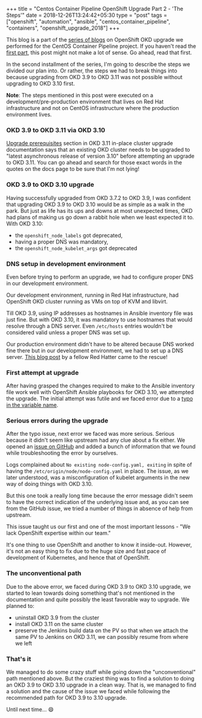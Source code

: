 +++
title = "Centos Container Pipeline OpenShift Upgrade Part 2 - 'The Steps'"
date = 2018-12-26T13:24:42+05:30
type = "post"
tags = ["openshift", "automation", "ansible", "centos_container_pipeline", "containers", "openshift_upgrade_2018"]
+++

This blog is a part of the [series of
blogs](../../../tags/openshift_upgrade_2018) on OpenShift OKD upgrade we
performed for the CentOS Container Pipeline project. If you haven't read the
[first part](../centos-container-pipeline-openshift-okd-upgrade-part-1), this
post might not make a lot of sense. Go ahead, read that first.

In the second installment of the series, I'm going to describe the steps we
divided our plan into. Or rather, the steps we had to break things into because
upgrading from OKD 3.9 to OKD 3.11 was not possible without upgrading to OKD
3.10 first.

**Note**: The steps mentioned in this post were executed on a
development/pre-production environment that lives on Red Hat infrastructure and
not on CentOS infrastructure where the production environment lives.

### OKD 3.9 to OKD 3.11 via OKD 3.10

[Upgrade
prerequisites](https://docs.okd.io/3.11/upgrading/automated_upgrades.html#upgrade-prerequisites)
section in OKD 3.11 in-place cluster upgrade documentation says that an
existing OKD cluster needs to be upgraded to "latest asynchronous release of
version 3.10" before attempting an upgrade to OKD 3.11. You can go ahead and
search for those exact words in the quotes on the docs page to be sure that I'm
not lying! 


### OKD 3.9 to OKD 3.10 upgrade

Having successfully upgraded from OKD 3.7.2 to OKD 3.9, I was confident that
upgrading OKD 3.9 to OKD 3.10 would be as simple as a walk in the park. But
just as life has its ups and downs at most unexpected times, OKD had plans of
making us go down a rabbit hole when we least expected it to. With OKD 3.10:

- the `openshift_node_labels` got deprecated,
- having a proper DNS was mandatory,
- the `openshift_node_kubelet_args` got deprecated

### DNS setup in development environment

Even before trying to perform an upgrade, we had to configure proper DNS in our
development environment.

Our development environment, running in Red Hat infrastructure, had OpenShift
OKD cluster running as VMs on top of KVM and libvirt.

Till OKD 3.9, using IP addresses as hostnames in Ansible inventory file was
just fine. But with OKD 3.10, it was mandatory to use hostnames that would
resolve through a DNS server. Even `/etc/hosts` entries wouldn't be considered
valid unless a proper DNS was set up.

Our production environment didn't have to be altered because DNS worked fine
there but in our development environment, we had to set up a DNS server. [This
blog
post](https://liquidat.wordpress.com/2017/03/03/howto-automated-dns-resolution-for-kvmlibvirt-guests-with-a-local-domain/)
by a fellow Red Hatter came to the rescue!

### First attempt at upgrade

After having grasped the changes required to make to the Ansible inventory file
work well with OpenShift Ansible playbooks for OKD 3.10, we attempted the
upgrade. The initial attempt was futile and we faced error due to a [typo in
the variable
name](https://github.com/openshift/openshift-ansible/issues/10502).

### Serious errors during the upgrade

After the typo issue, next error we faced was more serious. Serious because it
didn't seem like upstream had any clue about a fix either. We opened an [issue
on GitHub](https://github.com/openshift/openshift-ansible/issues/10690) and
added a bunch of information that we found while troubleshooting the error by
ourselves.

Logs complained about `No existing node-config.yaml, exiting` in spite of
having the `/etc/origin/node/node-config.yaml` in place. The issue, as we later
understood, was a misconfiguration of kubelet arguments in the new way of doing
things with OKD 3.10.

But this one took a really long time because the error message didn't seem to
have the correct indication of the underlying issue and, as you can see from
the GitHub issue, we tried a number of things in absence of help from upstream.

This issue taught us our first and one of the most important lessons - "We lack
OpenShift expertise within our team."

It's one thing to use OpenShift and another to know it inside-out. However,
it's not an easy thing to fix due to the huge size and fast pace of development
of Kubernetes, and hence that of OpenShift.

### The unconventional path

Due to the above error, we faced during OKD 3.9 to OKD 3.10 upgrade, we started
to lean towards doing something that's not mentioned in the documentation and
quite possibly the least favorable way to upgrade. We planned to:

- uninstall OKD 3.9 from the cluster
- install OKD 3.11 on the same cluster
- preserve the Jenkins build data on the PV so that when we attach the same PV
  to Jenkins on OKD 3.11, we can possibly resume from where we left

### That's it

We managed to do some crazy stuff while going down the "unconventional" path
mentioned above. But the craziest thing was to find a solution to doing an OKD
3.9 to OKD 3.10 upgrade in a clean way. That is, we managed to find a solution
and the cause of the issue we faced while following the recommended path for
OKD 3.9 to 3.10 upgrade.

Until next time... :smile:
